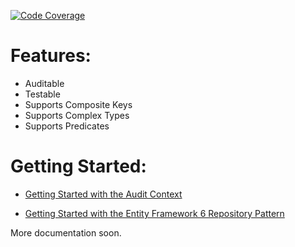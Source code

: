 [![Code Coverage](https://cdn.rawgit.com/davidbreyer/EntityFrameworkRepository6/master/badge_linecoverage.svg "Code Coverage")](https://cdn.rawgit.com/davidbreyer/EntityFrameworkRepository6/master/CodeCoverageReport/index.htm)

# Features:

* Auditable
* Testable
* Supports Composite Keys
* Supports Complex Types
* Supports Predicates

# Getting Started:

* [Getting Started with the Audit Context](https://github.com/davidbreyer/EntityFrameworkRepository6/wiki/Getting-Started-with-the-Audit-Context)

* [Getting Started with the Entity Framework 6 Repository Pattern](https://github.com/davidbreyer/EntityFrameworkRepository6/wiki/Entity-Framework-6-Repository-Pattern)

More documentation soon.
